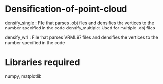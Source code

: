 # Densification-of-point-cloud

densify_single : File that parses .obj files and densifies the vertices to the number specified in the code
densify_multiple: Used for multiple .obj files

densify_wrl : File that parses VRML97 files and densifies the vertices to the number specified in the code

# Libraries required

numpy, matplotlib

